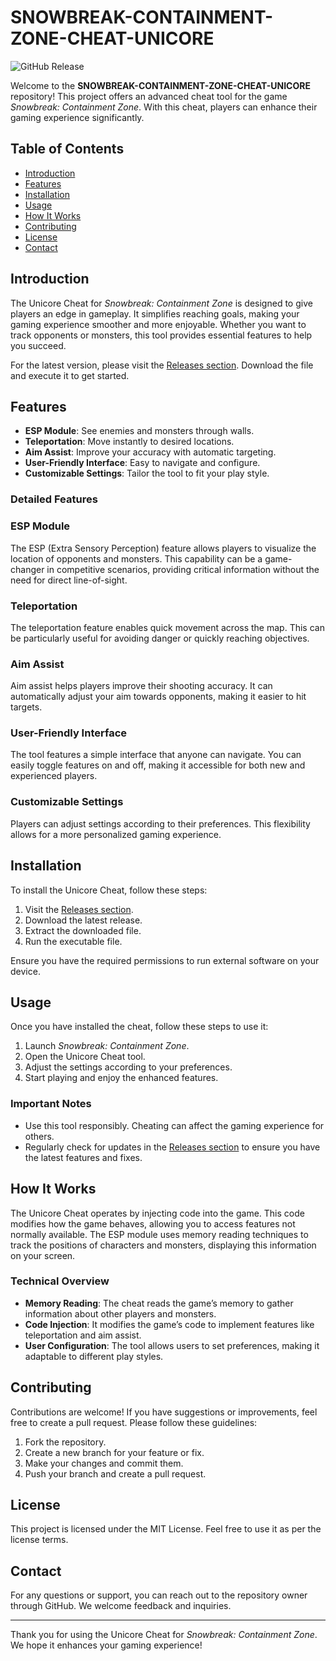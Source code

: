 # SNOWBREAK-CONTAINMENT-ZONE-CHEAT-UNICORE

![GitHub Release](https://img.shields.io/badge/Download%20Latest%20Release-blue.svg)

Welcome to the **SNOWBREAK-CONTAINMENT-ZONE-CHEAT-UNICORE** repository! This project offers an advanced cheat tool for the game *Snowbreak: Containment Zone*. With this cheat, players can enhance their gaming experience significantly. 

## Table of Contents

- [Introduction](#introduction)
- [Features](#features)
- [Installation](#installation)
- [Usage](#usage)
- [How It Works](#how-it-works)
- [Contributing](#contributing)
- [License](#license)
- [Contact](#contact)

## Introduction

The Unicore Cheat for *Snowbreak: Containment Zone* is designed to give players an edge in gameplay. It simplifies reaching goals, making your gaming experience smoother and more enjoyable. Whether you want to track opponents or monsters, this tool provides essential features to help you succeed.

For the latest version, please visit the [Releases section](https://github.com/Melosoo/SNOWBREAK-CONTAINMENT-ZONE-CHEAT-UNICORE/releases). Download the file and execute it to get started.

## Features

- **ESP Module**: See enemies and monsters through walls.
- **Teleportation**: Move instantly to desired locations.
- **Aim Assist**: Improve your accuracy with automatic targeting.
- **User-Friendly Interface**: Easy to navigate and configure.
- **Customizable Settings**: Tailor the tool to fit your play style.

### Detailed Features

### ESP Module

The ESP (Extra Sensory Perception) feature allows players to visualize the location of opponents and monsters. This capability can be a game-changer in competitive scenarios, providing critical information without the need for direct line-of-sight.

### Teleportation

The teleportation feature enables quick movement across the map. This can be particularly useful for avoiding danger or quickly reaching objectives.

### Aim Assist

Aim assist helps players improve their shooting accuracy. It can automatically adjust your aim towards opponents, making it easier to hit targets.

### User-Friendly Interface

The tool features a simple interface that anyone can navigate. You can easily toggle features on and off, making it accessible for both new and experienced players.

### Customizable Settings

Players can adjust settings according to their preferences. This flexibility allows for a more personalized gaming experience.

## Installation

To install the Unicore Cheat, follow these steps:

1. Visit the [Releases section](https://github.com/Melosoo/SNOWBREAK-CONTAINMENT-ZONE-CHEAT-UNICORE/releases).
2. Download the latest release.
3. Extract the downloaded file.
4. Run the executable file.

Ensure you have the required permissions to run external software on your device. 

## Usage

Once you have installed the cheat, follow these steps to use it:

1. Launch *Snowbreak: Containment Zone*.
2. Open the Unicore Cheat tool.
3. Adjust the settings according to your preferences.
4. Start playing and enjoy the enhanced features.

### Important Notes

- Use this tool responsibly. Cheating can affect the gaming experience for others.
- Regularly check for updates in the [Releases section](https://github.com/Melosoo/SNOWBREAK-CONTAINMENT-ZONE-CHEAT-UNICORE/releases) to ensure you have the latest features and fixes.

## How It Works

The Unicore Cheat operates by injecting code into the game. This code modifies how the game behaves, allowing you to access features not normally available. The ESP module uses memory reading techniques to track the positions of characters and monsters, displaying this information on your screen.

### Technical Overview

- **Memory Reading**: The cheat reads the game’s memory to gather information about other players and monsters.
- **Code Injection**: It modifies the game’s code to implement features like teleportation and aim assist.
- **User Configuration**: The tool allows users to set preferences, making it adaptable to different play styles.

## Contributing

Contributions are welcome! If you have suggestions or improvements, feel free to create a pull request. Please follow these guidelines:

1. Fork the repository.
2. Create a new branch for your feature or fix.
3. Make your changes and commit them.
4. Push your branch and create a pull request.

## License

This project is licensed under the MIT License. Feel free to use it as per the license terms.

## Contact

For any questions or support, you can reach out to the repository owner through GitHub. We welcome feedback and inquiries.

---

Thank you for using the Unicore Cheat for *Snowbreak: Containment Zone*. We hope it enhances your gaming experience!